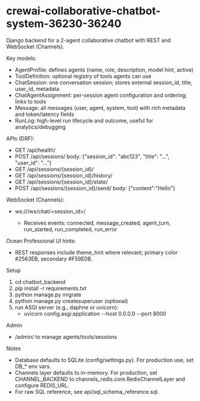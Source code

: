 # crewai-collaborative-chatbot-system-36230-36240

Django backend for a 2-agent collaborative chatbot with REST and WebSocket (Channels).

Key models:
- AgentProfile: defines agents (name, role, description, model hint, active)
- ToolDefinition: optional registry of tools agents can use
- ChatSession: one conversation session; stores external session_id, title, user_id, metadata
- ChatAgentAssignment: per-session agent configuration and ordering; links to tools
- Message: all messages (user, agent, system, tool) with rich metadata and token/latency fields
- RunLog: high-level run lifecycle and outcome, useful for analytics/debugging

APIs (DRF):
- GET /api/health/
- POST /api/sessions/  body: {"session_id": "abc123", "title": "...", "user_id": "..."}
- GET /api/sessions/{session_id}/
- GET /api/sessions/{session_id}/history/
- GET /api/sessions/{session_id}/state/
- POST /api/sessions/{session_id}/send/  body: {"content":"Hello"}

WebSocket (Channels):
- ws://<host>/ws/chat/<session_id>/
  - Receives events: connected, message_created, agent_turn, run_started, run_completed, run_error

Ocean Professional UI hints:
- REST responses include theme_hint where relevant; primary color #2563EB, secondary #F59E0B.

Setup
1) cd chatbot_backend
2) pip install -r requirements.txt
3) python manage.py migrate
4) python manage.py createsuperuser  (optional)
5) run ASGI server (e.g., daphne or uvicorn):
   - uvicorn config.asgi:application --host 0.0.0.0 --port 8000

Admin
- /admin/ to manage agents/tools/sessions

Notes
- Database defaults to SQLite (config/settings.py). For production use, set DB_* env vars.
- Channels layer defaults to in-memory. For production, set CHANNEL_BACKEND to channels_redis.core.RedisChannelLayer and configure REDIS_URL.
- For raw SQL reference, see api/sql_schema_reference.sql.
